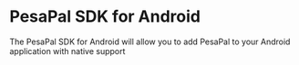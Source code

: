 # PesaPal SDK for Android

The PesaPal SDK for Android will allow you to add PesaPal to your Android application with native support

